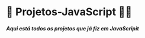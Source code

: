 <h1>👩‍ Projetos-JavaScript 👩‍💻</h1>
<h5> Aqui está todos os projetos que já fiz em JavaScripit </h5>
